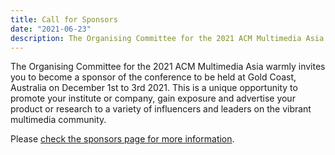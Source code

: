 ```yaml
---
title: Call for Sponsors
date: "2021-06-23"
description: The Organising Committee for the 2021 ACM Multimedia Asia warmly invites you to become a sponsor of the conference to be held at Gold Coast, Australia on December 1st to 3rd 2021.
---
```


The Organising Committee for the 2021 ACM Multimedia Asia warmly invites you to become a sponsor of the conference to be held at Gold Coast, Australia on December 1st to 3rd 2021. This is a unique opportunity to promote your institute or company, gain exposure and advertise your product or research to a variety of influencers and leaders on the vibrant multimedia community.

Please [check the sponsors page for more information](/sponsors).
